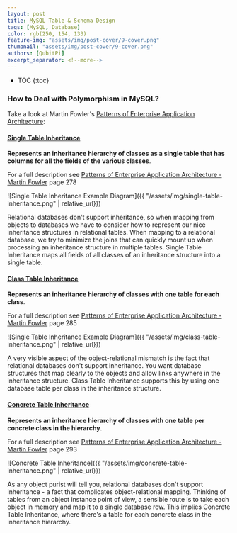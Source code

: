 ```yaml
---
layout: post
title: MySQL Table & Schema Design
tags: [MySQL, Database]
color: rgb(250, 154, 133)
feature-img: "assets/img/post-cover/9-cover.png"
thumbnail: "assets/img/post-cover/9-cover.png"
authors: [QubitPi]
excerpt_separator: <!--more-->
---
```


<!--more-->

* TOC
{:toc}

### How to Deal with Polymorphism in MySQL?

Take a look at Martin Fowler's [Patterns of Enterprise Application Architecture](http://www.martinfowler.com/eaaCatalog/):

#### [Single Table Inheritance](http://www.martinfowler.com/eaaCatalog/singleTableInheritance.html)

**Represents an inheritance hierarchy of classes as a single table that has columns for all the fields of the various
classes**.

For a full description see
[Patterns of Enterprise Application Architecture - Martin Fowler](../../java/pdfs/architecture/Patterns%20of%20Enterprise%20Application%20Architecture%20-%20Martin%20Fowler.pdf)
page 278

![Single Table Inheritance Example Diagram]({{ "/assets/img/single-table-inheritance.png" | relative_url}})

Relational databases don't support inheritance, so when mapping from objects to databases we have to consider how to
represent our nice inheritance structures in relational tables. When mapping to a relational database, we try to
minimize the joins that can quickly mount up when processing an inheritance structure in multiple tables. Single Table
Inheritance maps all fields of all classes of an inheritance structure into a single table.

#### [Class Table Inheritance](http://www.martinfowler.com/eaaCatalog/classTableInheritance.html)

**Represents an inheritance hierarchy of classes with one table for each class**.

For a full description see [Patterns of Enterprise Application Architecture - Martin Fowler](../../java/pdfs/architecture/Patterns%20of%20Enterprise%20Application%20Architecture%20-%20Martin%20Fowler.pdf)
page 285

![Single Table Inheritance Example Diagram]({{ "/assets/img/class-table-inheritance.png" | relative_url}})

A very visible aspect of the object-relational mismatch is the fact that relational databases don't support inheritance.
You want database structures that map clearly to the objects and allow links anywhere in the inheritance structure.
Class Table Inheritance supports this by using one database table per class in the inheritance structure.

#### [Concrete Table Inheritance](http://www.martinfowler.com/eaaCatalog/concreteTableInheritance.html)

**Represents an inheritance hierarchy of classes with one table per concrete class in the hierarchy**.

For a full description see
[Patterns of Enterprise Application Architecture - Martin Fowler](../../java/pdfs/architecture/Patterns%20of%20Enterprise%20Application%20Architecture%20-%20Martin%20Fowler.pdf)
page 293

![Concrete Table Inheritance]({{ "/assets/img/concrete-table-inheritance.png" | relative_url}})

As any object purist will tell you, relational databases don't support inheritance - a fact that complicates
object-relational mapping. Thinking of tables from an object instance point of view, a sensible route is to take each
object in memory and map it to a single database row. This implies Concrete Table Inheritance, where there's a table for
each concrete class in the inheritance hierarchy.
